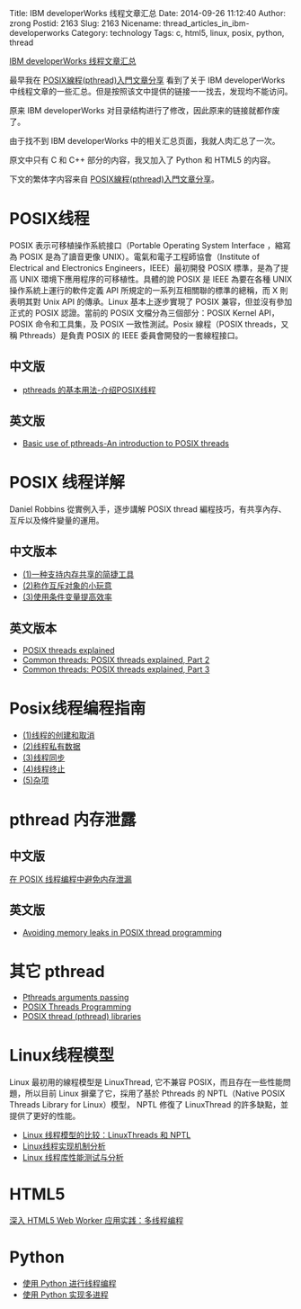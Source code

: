 Title: IBM developerWorks 线程文章汇总
Date: 2014-09-26 11:12:40
Author: zrong
Postid: 2163
Slug: 2163
Nicename: thread_articles_in_ibm-developerworks
Category: technology
Tags: c, html5, linux, posix, python, thread

[IBM developerWorks 线程文章汇总](http://zengrong.net/post/2163.htm)

最早我在 [POSIX線程(pthread)入門文章分享][1] 看到了关于 IBM developerWorks 中线程文章的一些汇总。但是按照该文中提供的链接一一找去，发现均不能访问。

原来 IBM developerWorks 对目录结构进行了修改，因此原来的链接就都作废了。

由于找不到 IBM developerWorks 中的相关汇总页面，我就人肉汇总了一次。

原文中只有 C 和 C++ 部分的内容，我又加入了 Python 和 HTML5 的内容。

下文的繁体字内容来自 [POSIX線程(pthread)入門文章分享][1]。<!--more-->

# POSIX线程

POSIX 表示可移植操作系統接口（Portable Operating System Interface ，縮寫為 POSIX 是為了讀音更像 UNIX）。電氣和電子工程師協會（Institute of Electrical and Electronics Engineers，IEEE）最初開發 POSIX 標準，是為了提高 UNIX 環境下應用程序的可移植性。具體的說 POSIX 是 IEEE 為要在各種 UNIX 操作系統上運行的軟件定義 API 所規定的一系列互相關聯的標準的總稱，而 X 則表明其對 Unix API 的傳承。Linux 基本上逐步實現了 POSIX 兼容，但並沒有參加正式的 POSIX 認證。當前的 POSIX 文檔分為三個部分：POSIX Kernel API，POSIX 命令和工具集，及 POSIX 一致性測試。Posix 線程（POSIX threads，又稱 Pthreads）是負責 POSIX 的 IEEE 委員會開發的一套線程接口。

## 中文版

* [pthreads 的基本用法-介绍POSIX线程][5]

## 英文版

* [Basic use of pthreads-An introduction to POSIX threads][17]

# POSIX 线程详解

Daniel Robbins 從實例入手，逐步講解 POSIX thread 編程技巧，有共享內存、互斥以及條件變量的運用。

## 中文版本

* [(1)一种支持内存共享的简捷工具][3]
* [(2)称作互斥对象的小玩意][4]
* [(3)使用条件变量提高效率][11]

## 英文版本

* [POSIX threads explained][13]
* [Common threads: POSIX threads explained, Part 2][14]
* [Common threads: POSIX threads explained, Part 3][15]

# Posix线程编程指南

* [(1)线程的创建和取消][6]
* [(2)线程私有数据][7]
* [(3)线程同步][8]
* [(4)线程终止][9]
* [(5)杂项][10]
 
# pthread 内存泄露

## 中文版

[在 POSIX 线程编程中避免内存泄漏][23]

## 英文版

* [Avoiding memory leaks in POSIX thread programming][16]

# 其它 pthread

* [Pthreads arguments passing][18]
* [POSIX Threads Programming][19]
* [POSIX thread (pthread) libraries][20]

# Linux线程模型

Linux 最初用的線程模型是 LinuxThread, 它不兼容 POSIX，而且存在一些性能問題，所以目前 Linux 摒棄了它，採用了基於 Pthreads 的 NPTL（Native POSIX Threads Library for Linux）模型， NPTL 修復了 LinuxThread 的許多缺點，並提供了更好的性能。

* [Linux 线程模型的比较：LinuxThreads 和 NPTL][2]
* [Linux线程实现机制分析][5]
* [Linux 线程库性能测试与分析][12]

# HTML5

[深入 HTML5 Web Worker 应用实践：多线程编程][21]

# Python

* [使用 Python 进行线程编程][22]
* [使用 Python 实现多进程][24]


[1]: http://dragonspring.pixnet.net/blog/post/32963482-posix%E7%B7%9A%E7%A8%8B%28pthread%29%E5%85%A5%E9%96%80%E6%96%87%E7%AB%A0%E5%88%86%E4%BA%AB
[2]: http://www.ibm.com/developerworks/cn/linux/l-threading.html
[3]: http://www.ibm.com/developerworks/cn/linux/thread/posix_thread1/
[4]: http://www.ibm.com/developerworks/cn/linux/thread/posix_thread2/
[11]: http://www.ibm.com/developerworks/cn/linux/thread/posix_thread3/
[5]: http://www.ibm.com/developerworks/cn/linux/l-pthred/
[6]: http://www.ibm.com/developerworks/cn/linux/thread/posix_threadapi/part1/
[7]: http://www.ibm.com/developerworks/cn/linux/thread/posix_threadapi/part2/
[8]: http://www.ibm.com/developerworks/cn/linux/thread/posix_threadapi/part3/
[9]: http://www.ibm.com/developerworks/cn/linux/thread/posix_threadapi/part4/
[10]: http://www.ibm.com/developerworks/cn/linux/thread/posix_threadapi/part5/
[12]: http://www.ibm.com/developerworks/cn/linux/l-nptl/
[13]: http://www.ibm.com/developerworks/linux/library/l-posix1/
[14]: http://www.ibm.com/developerworks/linux/library/l-posix2/
[15]: http://www.ibm.com/developerworks/linux/library/l-posix3/
[16]: http://www.ibm.com/developerworks/linux/library/l-memory-leaks/
[17]: http://www.ibm.com/developerworks/linux/library/l-pthred/
[18]: http://www.domaigne.com/blog/computing/pthreads-arguments-passing/
[19]: https://computing.llnl.gov/tutorials/pthreads/
[20]: http://www.yolinux.com/TUTORIALS/LinuxTutorialPosixThreads.html
[21]: http://www.ibm.com/developerworks/cn/web/1112_sunch_webworker/
[22]: http://www.ibm.com/developerworks/cn/aix/library/au-threadingpython/
[23]: http://www.ibm.com/developerworks/cn/linux/l-memory-leaks/
[24]: http://www.ibm.com/developerworks/cn/aix/library/au-multiprocessing/
